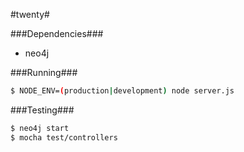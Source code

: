 #twenty#

###Dependencies###
* neo4j

###Running###
```bash
$ NODE_ENV=(production|development) node server.js
```

###Testing###
```bash
$ neo4j start
$ mocha test/controllers
```
